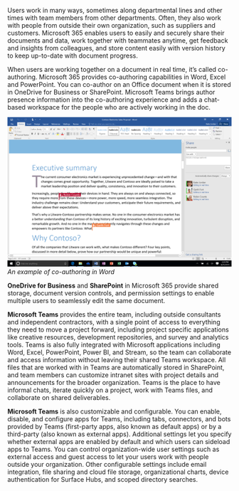 Users work in many ways, sometimes along departmental lines and other times with team members from other departments. Often, they also work with people from outside their own organization, such as suppliers and customers. Microsoft 365 enables users to easily and securely share their documents and data, work together with teammates anytime, get feedback and insights from colleagues, and store content easily with version history to keep up-to-date with document progress. 

When users are working together on a document in real time, it’s called co-authoring. Microsoft 365 provides co-authoring capabilities in Word, Excel and PowerPoint. You can co-author on an Office document when it is stored in OneDrive for Business or SharePoint. Microsoft Teams brings author presence information into the co-authoring experience and adds a chat-based workspace for the people who are actively working in the doc. 

![Co-authoring in Word](../media/word-co-authoring-3.png)
*An example of co-authoring in Word* 

**OneDrive for Business** and **SharePoint** in Microsoft 365 provide shared storage, document version controls, and permission settings to enable multiple users to seamlessly edit the same document.

**Microsoft Teams** provides the entire team, including outside consultants and independent contractors, with a single point of access to everything they need to move a project forward, including project specific applications like creative resources, development repositories, and survey and analytics tools. Teams is also fully integrated with Microsoft applications including Word, Excel, PowerPoint, Power BI, and Stream, so the team can collaborate and access information without leaving their shared Teams workspace. All files that are worked with in Teams are automatically stored in SharePoint, and team members can customize intranet sites with project details and announcements for the broader organization. Teams is the place to have informal chats, iterate quickly on a project, work with Teams files, and collaborate on shared deliverables.

**Microsoft Teams** is also customizable and configurable. You can enable, disable, and configure apps for Teams, including tabs, connectors, and bots provided by Teams (first-party apps, also known as default apps) or by a third-party (also known as external apps). Additional settings let you specify whether external apps are enabled by default and which users can sideload apps to Teams. You can control organization-wide user settings such as external access and guest access to let your users work with people outside your organization. Other configurable settings include email integration, file sharing and cloud file storage, organizational charts, device authentication for Surface Hubs, and scoped directory searches.
